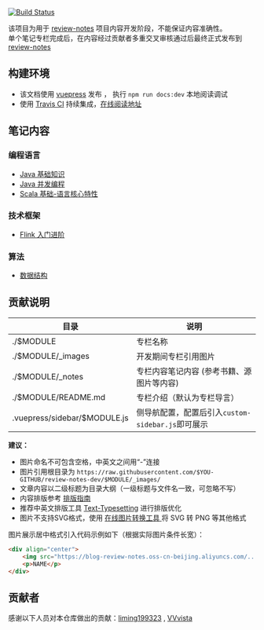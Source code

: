 [![Build Status](https://travis-ci.org/GourdErwa/review-notes-dev.svg?branch=master)](https://travis-ci.org/GourdErwa/review-notes-dev)

该项目为用于 [review-notes](https://github.com/GourdErwa/review-notes) 项目内容开发阶段，不能保证内容准确性。  
单个笔记专栏完成后，在内容经过贡献者多重交叉审核通过后最终正式发布到 [review-notes](https://github.com/GourdErwa/review-notes)

## 构建环境
- 该文档使用 [vuepress](https://vuepress.vuejs.org/) 发布 ， 执行 `npm run docs:dev` 本地阅读调试
- 使用 [Travis CI](https://travis-ci.org/GourdErwa/review-notes-dev) 持续集成，[在线阅读地址 ](http://dev.review-notes.top/)

## 笔记内容
### 编程语言 
* [Java 基础知识 ](/language/java-basis/)
* [Java 并发编程 ](/language/java-concurrency/)
* [Scala 基础-语言核心特性 ](/language/scala-lang-tour/)

### 技术框架
* [Flink 入门进阶 ](/framework/flink-basis/)

### 算法
* [数据结构 ](/algorithm/data-structures/)
    
## 贡献说明

|目录|说明|
|---|---|
|./$MODULE|专栏名称|
|./$MODULE/_images|开发期间专栏引用图片|
|./$MODULE/_notes|专栏内容笔记内容 (参考书籍、源图片等内容)|
|./$MODULE/README.md|专栏介绍（默认为专栏导言）|
|.vuepress/sidebar/$MODULE.js|侧导航配置，配置后引入`custom-sidebar.js`即可展示|

**建议：**
- 图片命名不可包含空格，中英文之间用“-”连接
- 图片引用根目录为 `https://raw.githubusercontent.com/$YOU-GITHUB/review-notes-dev/$MODULE/_images/` 
- 文章内容以二级标题为目录大纲（一级标题与文件名一致，可忽略不写）
- 内容排版参考 [排版指南 ](https://github.com/sparanoid/chinese-copywriting-guidelines/blob/master/README.zh-CN.md)
- 推荐中英文排版工具 [Text-Typesetting](https://cyc2018.github.io/Text-Typesetting/) 进行排版优化
- 图片不支持SVG格式，使用 [在线图片转换工具 ](https://svgtopng.com/zh/) 将 SVG 转 PNG 等其他格式

图片展示居中格式引入代码示例如下（根据实际图片条件长宽）：
```html
<div align="center">
    <img src="https://blog-review-notes.oss-cn-beijing.aliyuncs.com/.../_images/NAME.png">
    <p>NAME</p>
</div>
```
## 贡献者
感谢以下人员对本仓库做出的贡献：[liming199323](https://github.com/liming199323) , [VVvista](https://github.com/VVvista)